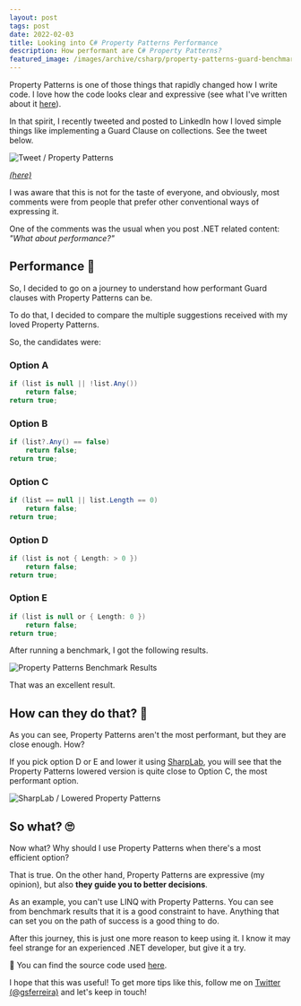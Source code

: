```yaml
---
layout: post
tags: post
date: 2022-02-03
title: Looking into C# Property Patterns Performance
description: How performant are C# Property Patterns?
featured_image: /images/archive/csharp/property-patterns-guard-benchmark.png
---
```


Property Patterns is one of those things that rapidly changed how I write code. I love how the code looks clear and expressive (see what I've written about it [here](https://gsferreira.com/archive/2021/expressive-c-code-with-property-patterns/)).

In that spirit, I recently tweeted and posted to LinkedIn how I loved simple things like implementing a Guard Clause on collections. See the tweet below.

![Tweet / Property Patterns](/images/archive/tweets/property-patterns.png)

_[(here)](https://twitter.com/gsferreira/status/1486625607895109635)_

I was aware that this is not for the taste of everyone, and obviously, most comments were from people that prefer other conventional ways of expressing it.

One of the comments was the usual when you post .NET related content: _"What about performance?"_

## Performance 🚀

So, I decided to go on a journey to understand how performant Guard clauses with Property Patterns can be.

To do that, I decided to compare the multiple suggestions received with my loved Property Patterns.

So, the candidates were:

### Option A

```csharp
if (list is null || !list.Any())
    return false;
return true;
```

### Option B

```csharp
if (list?.Any() == false)
    return false;
return true;
```

### Option C

```csharp
if (list == null || list.Length == 0)
    return false;
return true;
```

### Option D

```csharp
if (list is not { Length: > 0 })
    return false;
return true;
```

### Option E

```csharp
if (list is null or { Length: 0 })
    return false;
return true;
```

After running a benchmark, I got the following results.

![Property Patterns Benchmark Results](/images/archive/csharp/property-patterns-guard-benchmark-results.png)

That was an excellent result.

## How can they do that? 🤔

As you can see, Property Patterns aren't the most performant, but they are close enough. How?

If you pick option D or E and lower it using [SharpLab](https://sharplab.io/), you will see that the Property Patterns lowered version is quite close to Option C, the most performant option.

![SharpLab / Lowered Property Patterns](/images/archive/csharp/lowered-property-patterns.png)

## So what? 🙄

Now what? Why should I use Property Patterns when there's a most efficient option?

That is true. On the other hand, Property Patterns are expressive (my opinion), but also **they guide you to better decisions**.

As an example, you can't use LINQ with Property Patterns. You can see from benchmark results that it is a good constraint to have. Anything that can set you on the path of success is a good thing to do.

After this journey, this is just one more reason to keep using it. I know it may feel strange for an experienced .NET developer, but give it a try.

🔗 You can find the source code used [here](https://github.com/gsferreira/dotnet-playground/tree/main/Optimizations/PropertyPatternsBenchmark).

I hope that this was useful! To get more tips like this, follow me on [Twitter (@gsferreira)](https://twitter.com/gsferreira) and let's keep in touch!
